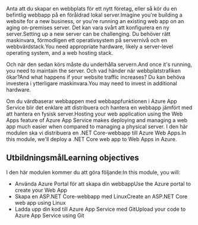 <span data-ttu-id="1aad5-101">Anta att du skapar en webbplats för ett nytt företag, eller så kör du en befintlig webbapp på en föråldrad lokal server.</span><span class="sxs-lookup"><span data-stu-id="1aad5-101">Imagine you're building a website for a new business, or you're running an existing web app on an aging on-premises server.</span></span> <span data-ttu-id="1aad5-102">Det kan vara svårt att konfigurera en ny server.</span><span class="sxs-lookup"><span data-stu-id="1aad5-102">Setting up a new server can be challenging.</span></span> <span data-ttu-id="1aad5-103">Du behöver rätt maskinvara, förmodligen ett operativsystem på servernivå och en webbvärdstack.</span><span class="sxs-lookup"><span data-stu-id="1aad5-103">You need appropriate hardware, likely a server-level operating system, and a web hosting stack.</span></span>

<span data-ttu-id="1aad5-104">Och när den sedan körs måste du underhålla servern.</span><span class="sxs-lookup"><span data-stu-id="1aad5-104">And once it's running, you need to maintain the server.</span></span> <span data-ttu-id="1aad5-105">Och vad händer när webbplatstrafiken ökar?</span><span class="sxs-lookup"><span data-stu-id="1aad5-105">And what happens if your website traffic increases?</span></span> <span data-ttu-id="1aad5-106">Du kan behöva investera i ytterligare maskinvara.</span><span class="sxs-lookup"><span data-stu-id="1aad5-106">You may need to invest in additional hardware.</span></span>

<span data-ttu-id="1aad5-107">Om du värdbaserar webbappen med webbappfunktionen i Azure App Service blir det enklare att distribuera och hantera en webbapp jämfört med att hantera en fysisk server.</span><span class="sxs-lookup"><span data-stu-id="1aad5-107">Hosting your web application using the Web Apps feature of Azure App Service makes deploying and managing a web app much easier when compared to managing a physical server.</span></span> <span data-ttu-id="1aad5-108">I den här modulen ska vi distribuera en .NET Core-webbapp till Azure Web Apps.</span><span class="sxs-lookup"><span data-stu-id="1aad5-108">In this module, we'll deploy a .NET Core web app to Web Apps in Azure.</span></span>

## <a name="learning-objectives"></a><span data-ttu-id="1aad5-109">Utbildningsmål</span><span class="sxs-lookup"><span data-stu-id="1aad5-109">Learning objectives</span></span>

<span data-ttu-id="1aad5-110">I den här modulen kommer du att göra följande:</span><span class="sxs-lookup"><span data-stu-id="1aad5-110">In this module, you will:</span></span>

- <span data-ttu-id="1aad5-111">Använda Azure Portal för att skapa din webbapp</span><span class="sxs-lookup"><span data-stu-id="1aad5-111">Use the Azure portal to create your Web App</span></span>
- <span data-ttu-id="1aad5-112">Skapa en ASP.NET Core-webbapp med Linux</span><span class="sxs-lookup"><span data-stu-id="1aad5-112">Create an ASP.NET Core web app using Linux</span></span>
- <span data-ttu-id="1aad5-113">Ladda upp din kod till Azure App Service med Git</span><span class="sxs-lookup"><span data-stu-id="1aad5-113">Upload your code to Azure App Service using Git</span></span>
